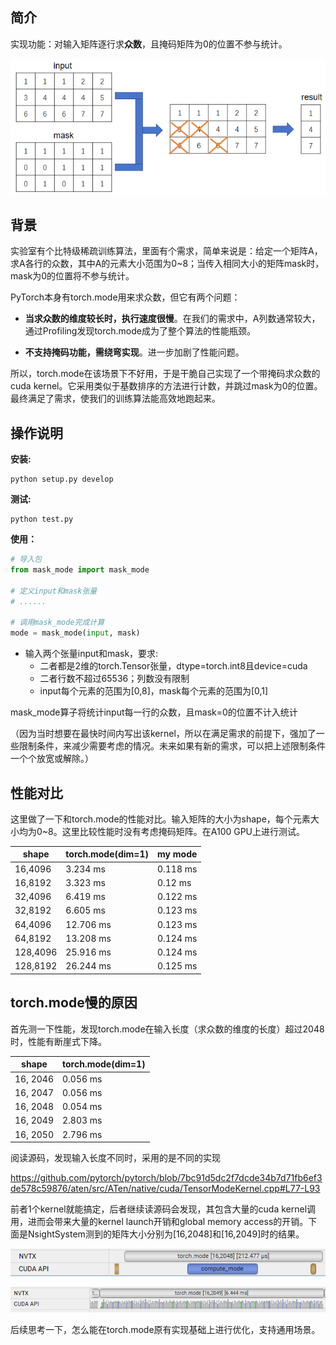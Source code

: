 ## 简介

实现功能：对输入矩阵逐行求**众数**，且掩码矩阵为0的位置不参与统计。

<img src="readme.assets/image-20240316195855667.png" alt="image-20240316195855667" style="zoom:80%;" />

## 背景

实验室有个比特级稀疏训练算法，里面有个需求，简单来说是：给定一个矩阵A，求A各行的众数，其中A的元素大小范围为0~8；当传入相同大小的矩阵mask时，mask为0的位置将不参与统计。

PyTorch本身有torch.mode用来求众数，但它有两个问题：

- **当求众数的维度较长时，执行速度很慢**。在我们的需求中，A列数通常较大，通过Profiling发现torch.mode成为了整个算法的性能瓶颈。

- **不支持掩码功能，需绕弯实现**。进一步加剧了性能问题。

所以，torch.mode在该场景下不好用，于是干脆自己实现了一个带掩码求众数的cuda kernel。它采用类似于基数排序的方法进行计数，并跳过mask为0的位置。最终满足了需求，使我们的训练算法能高效地跑起来。



## 操作说明

**安装:**

```
python setup.py develop
```

**测试:**

```
python test.py
```

**使用：**

```python
# 导入包
from mask_mode import mask_mode

# 定义input和mask张量
# ......

# 调用mask_mode完成计算
mode = mask_mode(input, mask)
```

- 输入两个张量input和mask，要求:
    - 二者都是2维的torch.Tensor张量，dtype=torch.int8且device=cuda
    - 二者行数不超过65536；列数没有限制
    - input每个元素的范围为[0,8]，mask每个元素的范围为[0,1]

mask_mode算子将统计input每一行的众数，且mask=0的位置不计入统计

（因为当时想要在最快时间内写出该kernel，所以在满足需求的前提下，强加了一些限制条件，来减少需要考虑的情况。未来如果有新的需求，可以把上述限制条件一个个放宽或解除。）



## 性能对比

这里做了一下和torch.mode的性能对比。输入矩阵的大小为shape，每个元素大小均为0~8。这里比较性能时没有考虑掩码矩阵。在A100 GPU上进行测试。

| shape    | torch.mode(dim=1) | my mode  |
| -------- | ----------------- | -------- |
| 16,4096  | 3.234 ms          | 0.118 ms |
| 16,8192  | 3.323 ms          | 0.12 ms  |
| 32,4096  | 6.419 ms          | 0.122 ms |
| 32,8192  | 6.605 ms          | 0.123 ms |
| 64,4096  | 12.706 ms         | 0.123 ms |
| 64,8192  | 13.208 ms         | 0.124 ms |
| 128,4096 | 25.916 ms         | 0.124 ms |
| 128,8192 | 26.244 ms         | 0.125 ms |



## torch.mode慢的原因

首先测一下性能，发现torch.mode在输入长度（求众数的维度的长度）超过2048时，性能有断崖式下降。

| shape    | torch.mode(dim=1) |
| -------- | ----------------- |
| 16, 2046 | 0.056 ms          |
| 16, 2047 | 0.056 ms          |
| 16, 2048 | 0.054 ms          |
| 16, 2049 | 2.803 ms          |
| 16, 2050 | 2.796 ms          |

阅读源码，发现输入长度不同时，采用的是不同的实现

https://github.com/pytorch/pytorch/blob/7bc91d5dc2f7dcde34b7d71fb6ef3de578c59876/aten/src/ATen/native/cuda/TensorModeKernel.cpp#L77-L93

前者1个kernel就能搞定，后者继续读源码会发现，其包含大量的cuda kernel调用，进而会带来大量的kernel launch开销和global memory access的开销。下面是NsightSystem测到的矩阵大小分别为[16,2048]和[16,2049]时的结果。

![image-20240315233622496](readme.assets/image-20240315233622496.png)

![image-20240316000938593](readme.assets/image-20240316000938593.png)

后续思考一下，怎么能在torch.mode原有实现基础上进行优化，支持通用场景。